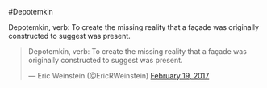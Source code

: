 #Depotemkin

Depotemkin, verb: To create the missing reality that a façade was originally constructed to suggest was present.

<blockquote class="twitter-tweet"><p lang="en" dir="ltr">Depotemkin, verb: To create the missing reality that a façade was originally constructed to suggest was present.</p>&mdash; Eric Weinstein (@EricRWeinstein) <a href="https://twitter.com/EricRWeinstein/status/833384503817101312?ref_src=twsrc%5Etfw">February 19, 2017</a></blockquote> <script async src="https://platform.twitter.com/widgets.js" charset="utf-8"></script>
